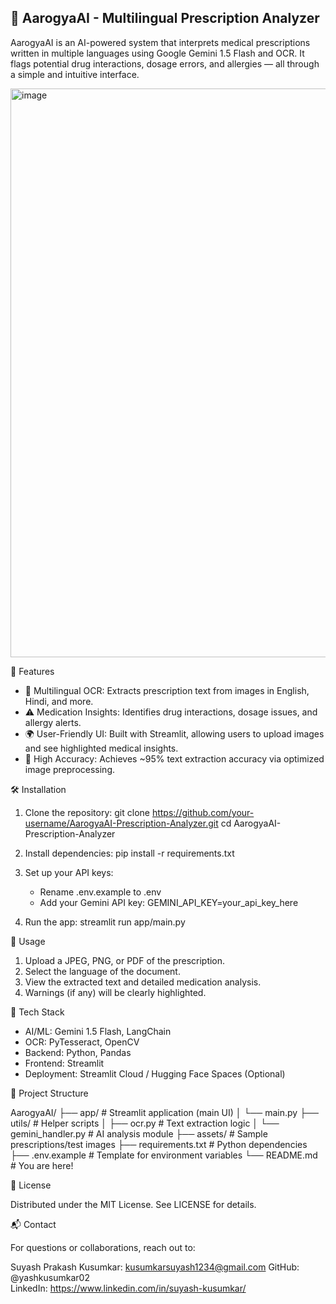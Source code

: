 
## 🏥 AarogyaAI - Multilingual Prescription Analyzer


AarogyaAI is an AI-powered system that interprets medical prescriptions written in multiple languages using Google Gemini 1.5 Flash and OCR. It flags potential drug interactions, dosage errors, and allergies — all through a simple and intuitive interface.

<img width="1918" height="910" alt="image" src="https://github.com/user-attachments/assets/16872980-af89-451a-9743-e6f3f50e99f4" />


🚀 Features

- 📄 Multilingual OCR: Extracts prescription text from images in English, Hindi, and more.
- ⚠️ Medication Insights: Identifies drug interactions, dosage issues, and allergy alerts.
- 🌍 User-Friendly UI: Built with Streamlit, allowing users to upload images and see highlighted medical insights.
- 🎯 High Accuracy: Achieves ~95% text extraction accuracy via optimized image preprocessing.

🛠️ Installation

1. Clone the repository:
   git clone https://github.com/your-username/AarogyaAI-Prescription-Analyzer.git
   cd AarogyaAI-Prescription-Analyzer

2. Install dependencies:
   pip install -r requirements.txt

3. Set up your API keys:

   - Rename .env.example to .env
   - Add your Gemini API key:
     GEMINI_API_KEY=your_api_key_here

4. Run the app:
   streamlit run app/main.py

🧪 Usage

1. Upload a JPEG, PNG, or PDF of the prescription.
2. Select the language of the document.
3. View the extracted text and detailed medication analysis.
4. Warnings (if any) will be clearly highlighted.

🧠 Tech Stack

- AI/ML: Gemini 1.5 Flash, LangChain  
- OCR: PyTesseract, OpenCV  
- Backend: Python, Pandas  
- Frontend: Streamlit  
- Deployment: Streamlit Cloud / Hugging Face Spaces (Optional)

📁 Project Structure

AarogyaAI/
├── app/                  # Streamlit application (main UI)
│   └── main.py
├── utils/                # Helper scripts
│   ├── ocr.py            # Text extraction logic
│   └── gemini_handler.py # AI analysis module
├── assets/               # Sample prescriptions/test images
├── requirements.txt      # Python dependencies
├── .env.example          # Template for environment variables
└── README.md             # You are here!

📄 License

Distributed under the MIT License. See LICENSE for details.

📬 Contact

For questions or collaborations, reach out to:

Suyash Prakash Kusumkar: kusumkarsuyash1234@gmail.com 
GitHub: @yashkusumkar02  
LinkedIn: https://www.linkedin.com/in/suyash-kusumkar/
